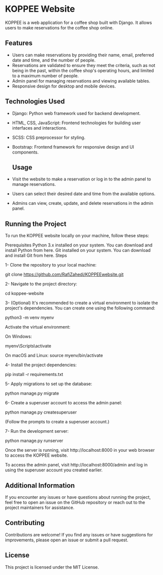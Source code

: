 # KOPPEE Website

KOPPEE is a web application for a coffee shop built with Django. It allows users to make reservations for the coffee shop online.

## Features

- Users can make reservations by providing their name, email, preferred date and time, and the number of people.
- Reservations are validated to ensure they meet the criteria, such as not being in the past, within the coffee shop's operating hours, and limited to a maximum number of people.
- Admin panel for managing reservations and viewing available tables.
- Responsive design for desktop and mobile devices.

## Technologies Used

- Django: Python web framework used for backend development.
- HTML, CSS, JavaScript: Frontend technologies for building user interfaces and interactions.
- SCSS: CSS preprocessor for styling.
- Bootstrap: Frontend framework for responsive design and UI components.


   ## Usage

- Visit the website to make a reservation or log in to the admin panel to manage reservations.
- Users can select their desired date and time from the available options.
- Admins can view, create, update, and delete reservations in the admin panel.

## Running the Project
To run the KOPPEE website locally on your machine, follow these steps:

Prerequisites
Python 3.x installed on your system. You can download and install Python from here.
Git installed on your system. You can download and install Git from here.
Steps

1- Clone the repository to your local machine:

git clone https://github.com/RafiZahedi/KOPPEEwebsite.git

2- Navigate to the project directory:

cd koppee-website

3- (Optional) It's recommended to create a virtual environment to isolate the project's dependencies. You can create one using the following command:

python3 -m venv myenv

Activate the virtual environment:

On Windows:

myenv\Scripts\activate

On macOS and Linux:
source myenv/bin/activate

4- Install the project dependencies:

pip install -r requirements.txt

5- Apply migrations to set up the database:

python manage.py migrate

6- Create a superuser account to access the admin panel:

python manage.py createsuperuser

(Follow the prompts to create a superuser account.)

7- Run the development server:

python manage.py runserver

Once the server is running, visit http://localhost:8000 in your web browser to access the KOPPEE website.

To access the admin panel, visit http://localhost:8000/admin and log in using the superuser account you created earlier.

## Additional Information

If you encounter any issues or have questions about running the project, feel free to open an issue on the GitHub repository or reach out to the project maintainers for assistance.

## Contributing

Contributions are welcome! If you find any issues or have suggestions for improvements, please open an issue or submit a pull request.

## License

This project is licensed under the MIT License.
